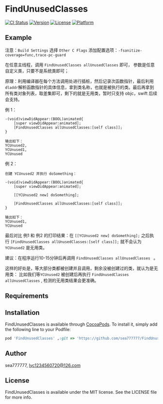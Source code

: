 # FindUnusedClasses


[![CI Status](https://img.shields.io/travis/sea777777/FindUnusedClasses.svg?style=flat)](https://travis-ci.org/sea777777/FindUnusedClasses)
[![Version](https://img.shields.io/cocoapods/v/FindUnusedClasses.svg?style=flat)](https://cocoapods.org/pods/FindUnusedClasses)
[![License](https://img.shields.io/cocoapods/l/FindUnusedClasses.svg?style=flat)](https://cocoapods.org/pods/FindUnusedClasses)
[![Platform](https://img.shields.io/cocoapods/p/FindUnusedClasses.svg?style=flat)](https://cocoapods.org/pods/FindUnusedClasses)

## Example


注意：`Build Settings` 选择 `Other C Flags`  添加配置选项：`-fsanitize-coverage=func,trace-pc-guard`

在任意主线程，调用 `FindUnusedClasses allUnusedClasses` 即可， 参数是任意自定义类，只要不是系统类即可；


原理：利用编译器在每个方法调用处进行插桩，然后记录次函数指针，最后利用`dladdr`解析函数指针的具体信息，拿到类名称，也就是被执行的类。最后再拿到所有类对象列表，取差集即可，剩下的就是无用类，暂时只支持 objc，swift 后续会支持。



例 1：

```
-(void)viewDidAppear:(BOOL)animated{
    [super viewDidAppear:animated];
    [FindUnusedClasses allUnusedClasses:[self class]];
}
```

```
输出如下：
YCUnused2,
YCUnused1,
YCUnused
```



例 2：

```
创建 YCUnused2 并执行 doSomething：

-(void)viewDidAppear:(BOOL)animated{
    [super viewDidAppear:animated];
    
    [[YCUnused2 new] doSomething];
    
    [FindUnusedClasses allUnusedClasses:[self class]];
}
```

```
输出如下：
YCUnused1,
YCUnused
```

最后对比 例1 和 例2 的打印结果：在 `[[YCUnused2 new] doSomething];` 之后执行 `[FindUnusedClasses allUnusedClasses:[self class]];` 就不会认为 `YCUnused2` 是无用类。

建议：在程序运行10-15分钟后再调用 `FindUnusedClasses allUnusedClasses ` 。

这样的好处是，等大部分类都被创建并且调用，剩余没被创建过的类，就认为是无用类：
比如我们等`YCUnused2` 被创建后再执行 `FindUnusedClasses allUnusedClasses` , 检测的无用类结果会更准确。



## Requirements

## Installation

FindUnusedClasses is available through [CocoaPods](https://cocoapods.org). To install
it, simply add the following line to your Podfile:

```ruby
pod 'FindUnusedClasses' ,:git => 'https://github.com/sea777777/FindUnusedClasses.git'

```

## Author

sea777777, lyc1234560720@126.com

## License

FindUnusedClasses is available under the MIT license. See the LICENSE file for more info.

